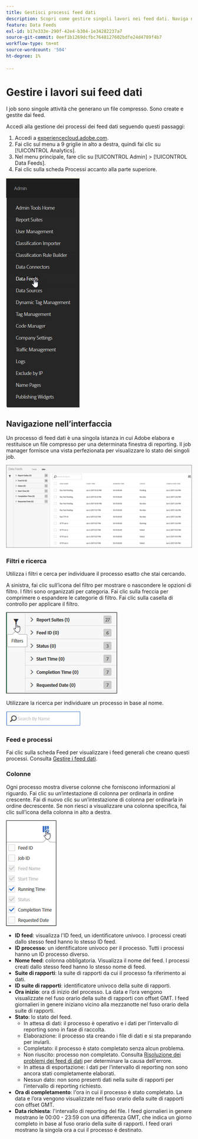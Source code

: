 ```yaml
---
title: Gestisci processi feed dati
description: Scopri come gestire singoli lavori nei feed dati. Naviga nell’interfaccia, utilizza i filtri e cerca, quindi trova le definizioni delle colonne.
feature: Data Feeds
exl-id: b17e333e-290f-42e4-b304-1e34282237a7
source-git-commit: 0eef1b1269dcfbc7648127602bdfe24d4789f4b7
workflow-type: tm+mt
source-wordcount: '504'
ht-degree: 1%

---
```


# Gestire i lavori sui feed dati

I job sono singole attività che generano un file compresso. Sono create e gestite dai feed.

Accedi alla gestione dei processi dei feed dati seguendo questi passaggi:

1. Accedi a [experiencecloud.adobe.com](https://experiencecloud.adobe.com).
2. Fai clic sul menu a 9 griglie in alto a destra, quindi fai clic su [!UICONTROL Analytics].
3. Nel menu principale, fare clic su [!UICONTROL Admin] > [!UICONTROL Data Feeds].
4. Fai clic sulla scheda Processi accanto alla parte superiore.

![Menu feed dati](assets/AdminMenu.png)

## Navigazione nell’interfaccia

Un processo di feed dati è una singola istanza in cui Adobe elabora e restituisce un file compresso per una determinata finestra di reporting. Il job manager fornisce una vista perfezionata per visualizzare lo stato dei singoli job.

![Processi](assets/jobs.jpg)

### Filtri e ricerca

Utilizza i filtri e cerca per individuare il processo esatto che stai cercando.

A sinistra, fai clic sull’icona del filtro per mostrare o nascondere le opzioni di filtro. I filtri sono organizzati per categoria. Fai clic sulla freccia per comprimere o espandere le categorie di filtro. Fai clic sulla casella di controllo per applicare il filtro.

![Filtro](assets/jobs-filter.jpg)

Utilizzare la ricerca per individuare un processo in base al nome.

![Ricerca](assets/search.jpg)

### Feed e processi

Fai clic sulla scheda Feed per visualizzare i feed generali che creano questi processi. Consulta [Gestire i feed dati](df-manage-feeds.md).

### Colonne

Ogni processo mostra diverse colonne che forniscono informazioni al riguardo. Fai clic su un’intestazione di colonna per ordinarla in ordine crescente. Fai di nuovo clic su un’intestazione di colonna per ordinarla in ordine decrescente. Se non riesci a visualizzare una colonna specifica, fai clic sull’icona della colonna in alto a destra.

![Icona colonna](assets/job-cols.jpg)

* **ID feed**: visualizza l&#39;ID feed, un identificatore univoco. I processi creati dallo stesso feed hanno lo stesso ID feed.
* **ID processo**: un identificatore univoco per il processo. Tutti i processi hanno un ID processo diverso.
* **Nome feed**: colonna obbligatoria. Visualizza il nome del feed. I processi creati dallo stesso feed hanno lo stesso nome di feed.
* **Suite di rapporti**: la suite di rapporti da cui il processo fa riferimento ai dati.
* **ID suite di rapporti**: identificatore univoco della suite di rapporti.
* **Ora inizio**: ora di inizio del processo. La data e l’ora vengono visualizzate nel fuso orario della suite di rapporti con offset GMT. I feed giornalieri in genere iniziano vicino alla mezzanotte nel fuso orario della suite di rapporti.
* **Stato**: lo stato del feed.
   * In attesa di dati: il processo è operativo e i dati per l’intervallo di reporting sono in fase di raccolta.
   * Elaborazione: il processo sta creando i file di dati e si sta preparando per inviarli.
   * Completato: il processo è stato completato senza alcun problema.
   * Non riuscito: processo non completato. Consulta [Risoluzione dei problemi dei feed di dati](troubleshooting.md) per determinare la causa dell&#39;errore.
   * In attesa di esportazione: i dati per l’intervallo di reporting non sono ancora stati completamente elaborati.
   * Nessun dato: non sono presenti dati nella suite di rapporti per l’intervallo di reporting richiesto.
* **Ora di completamento**: l&#39;ora in cui il processo è stato completato. La data e l’ora vengono visualizzate nel fuso orario della suite di rapporti con offset GMT.
* **Data richiesta**: l&#39;intervallo di reporting del file. I feed giornalieri in genere mostrano le 00:00 - 23:59 con una differenza GMT, che indica un giorno completo in base al fuso orario della suite di rapporti. I feed orari mostrano la singola ora a cui il processo è destinato.
